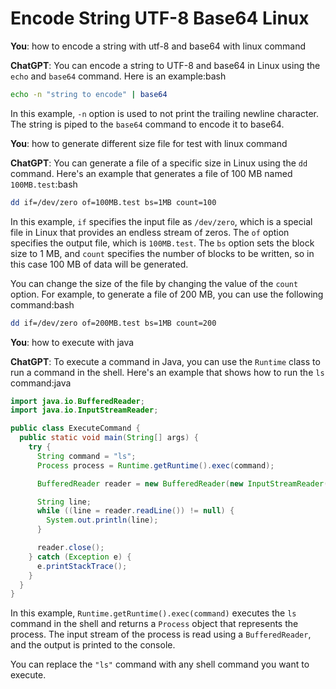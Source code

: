 # Encode String UTF-8 Base64 Linux
**You**: how to encode a string with utf-8 and base64 with linux command

**ChatGPT**: You can encode a string to UTF-8 and base64 in Linux using the ```echo``` and ```base64``` command. Here is an example:bash
```bash
echo -n "string to encode" | base64
```

In this example, ```-n``` option is used to not print the trailing newline character. The string is piped to the ```base64``` command to encode it to base64.

**You**: how to generate different size file for test with linux command

**ChatGPT**: You can generate a file of a specific size in Linux using the ```dd``` command. Here's an example that generates a file of 100 MB named ```100MB.test```:bash
```bash
dd if=/dev/zero of=100MB.test bs=1MB count=100
```

In this example, ```if``` specifies the input file as ```/dev/zero```, which is a special file in Linux that provides an endless stream of zeros. The ```of``` option specifies the output file, which is ```100MB.test```. The ```bs``` option sets the block size to 1 MB, and ```count``` specifies the number of blocks to be written, so in this case 100 MB of data will be generated.

You can change the size of the file by changing the value of the ```count``` option. For example, to generate a file of 200 MB, you can use the following command:bash
```bash
dd if=/dev/zero of=200MB.test bs=1MB count=200
```

**You**: how to execute with java

**ChatGPT**: To execute a command in Java, you can use the ```Runtime``` class to run a command in the shell. Here's an example that shows how to run the ```ls``` command:java
```java
import java.io.BufferedReader;
import java.io.InputStreamReader;

public class ExecuteCommand {
  public static void main(String[] args) {
    try {
      String command = "ls";
      Process process = Runtime.getRuntime().exec(command);

      BufferedReader reader = new BufferedReader(new InputStreamReader(process.getInputStream()));

      String line;
      while ((line = reader.readLine()) != null) {
        System.out.println(line);
      }

      reader.close();
    } catch (Exception e) {
      e.printStackTrace();
    }
  }
}
```

In this example, ```Runtime.getRuntime().exec(command)``` executes the ```ls``` command in the shell and returns a ```Process``` object that represents the process. The input stream of the process is read using a ```BufferedReader```, and the output is printed to the console.

You can replace the ```"ls"``` command with any shell command you want to execute.


